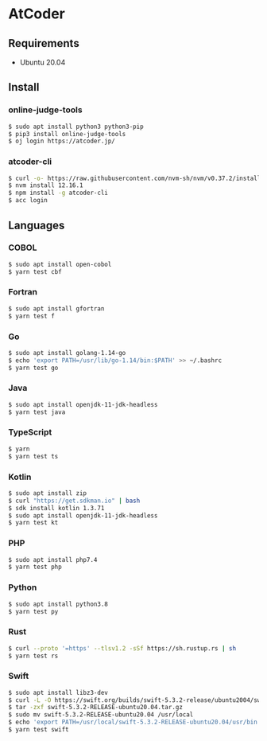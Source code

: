 # AtCoder

## Requirements

- Ubuntu 20.04

## Install

### online-judge-tools

```sh
$ sudo apt install python3 python3-pip
$ pip3 install online-judge-tools
$ oj login https://atcoder.jp/
```

### atcoder-cli

```sh
$ curl -o- https://raw.githubusercontent.com/nvm-sh/nvm/v0.37.2/install.sh | bash
$ nvm install 12.16.1
$ npm install -g atcoder-cli
$ acc login
```

## Languages

### COBOL

```sh
$ sudo apt install open-cobol
$ yarn test cbf
```

### Fortran

```sh
$ sudo apt install gfortran
$ yarn test f
```

### Go

```sh
$ sudo apt install golang-1.14-go
$ echo 'export PATH=/usr/lib/go-1.14/bin:$PATH' >> ~/.bashrc
$ yarn test go
```

### Java

```sh
$ sudo apt install openjdk-11-jdk-headless
$ yarn test java
```

### TypeScript

```sh
$ yarn
$ yarn test ts
```

### Kotlin

```sh
$ sudo apt install zip
$ curl "https://get.sdkman.io" | bash
$ sdk install kotlin 1.3.71
$ sudo apt install openjdk-11-jdk-headless
$ yarn test kt
```

### PHP

```sh
$ sudo apt install php7.4
$ yarn test php
```

### Python

```sh
$ sudo apt install python3.8
$ yarn test py
```

### Rust

```sh
$ curl --proto '=https' --tlsv1.2 -sSf https://sh.rustup.rs | sh
$ yarn test rs
```

### Swift

```sh
$ sudo apt install libz3-dev
$ curl -L -O https://swift.org/builds/swift-5.3.2-release/ubuntu2004/swift-5.3.2-RELEASE/swift-5.3.2-RELEASE-ubuntu20.04.tar.gz
$ tar -zxf swift-5.3.2-RELEASE-ubuntu20.04.tar.gz
$ sudo mv swift-5.3.2-RELEASE-ubuntu20.04 /usr/local
$ echo 'export PATH=/usr/local/swift-5.3.2-RELEASE-ubuntu20.04/usr/bin:$PATH' >> ~/.bashrc
$ yarn test swift
```
